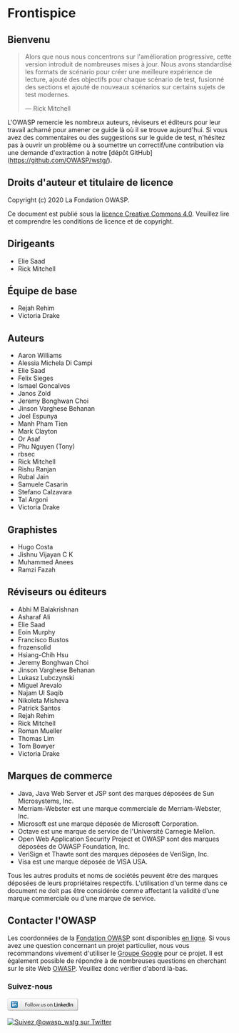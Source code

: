 # Frontispice

## Bienvenu

> Alors que nous nous concentrons sur l'amélioration progressive, cette version introduit de nombreuses mises à jour. Nous avons standardisé les formats de scénario pour créer une meilleure expérience de lecture, ajouté des objectifs pour chaque scénario de test, fusionné des sections et ajouté de nouveaux scénarios sur certains sujets de test modernes.
>
> — Rick Mitchell

L'OWASP remercie les nombreux auteurs, réviseurs et éditeurs pour leur travail acharné pour amener ce guide là où il se trouve aujourd'hui. Si vous avez des commentaires ou des suggestions sur le guide de test, n'hésitez pas à ouvrir un problème ou à soumettre un correctif/une contribution via une demande d'extraction à notre [dépôt GitHub] (https://github.com/OWASP/wstg/).

## Droits d'auteur et titulaire de licence

Copyright (c) 2020 La Fondation OWASP.

Ce document est publié sous la [licence Creative Commons 4.0](https://creativecommons.org/licenses/by-sa/4.0/). Veuillez lire et comprendre les conditions de licence et de copyright.

## Dirigeants

- Elie Saad
- Rick Mitchell

## Équipe de base

- Rejah Rehim
- Victoria Drake

## Auteurs

- Aaron Williams
- Alessia Michela Di Campi
- Elie Saad
- Felix Sieges
- Ismael Goncalves
- Janos Zold
- Jeremy Bonghwan Choi
- Jinson Varghese Behanan
- Joel Espunya
- Manh Pham Tien
- Mark Clayton
- Or Asaf
- Phu Nguyen (Tony)
- rbsec
- Rick Mitchell
- Rishu Ranjan
- Rubal Jain
- Samuele Casarin
- Stefano Calzavara
- Tal Argoni
- Victoria Drake

## Graphistes

- Hugo Costa
- Jishnu Vijayan C K
- Muhammed Anees
- Ramzi Fazah

## Réviseurs ou éditeurs

- Abhi M Balakrishnan
- Asharaf Ali
- Elie Saad
- Eoin Murphy
- Francisco Bustos
- frozensolid
- Hsiang-Chih Hsu
- Jeremy Bonghwan Choi
- Jinson Varghese Behanan
- Lukasz Lubczynski
- Miguel Arevalo
- Najam Ul Saqib
- Nikoleta Misheva
- Patrick Santos
- Rejah Rehim
- Rick Mitchell
- Roman Mueller
- Thomas Lim
- Tom Bowyer
- Victoria Drake

## Marques de commerce

- Java, Java Web Server et JSP sont des marques déposées de Sun Microsystems, Inc.
- Merriam-Webster est une marque commerciale de Merriam-Webster, Inc.
- Microsoft est une marque déposée de Microsoft Corporation.
- Octave est une marque de service de l'Université Carnegie Mellon.
- Open Web Application Security Project et OWASP sont des marques déposées de OWASP Foundation, Inc.
- VeriSign et Thawte sont des marques déposées de VeriSign, Inc.
- Visa est une marque déposée de VISA USA.

Tous les autres produits et noms de sociétés peuvent être des marques déposées de leurs propriétaires respectifs. L'utilisation d'un terme dans ce document ne doit pas être considérée comme affectant la validité d'une marque commerciale ou d'une marque de service.

## Contacter l'OWASP

Les coordonnées de la [Fondation OWASP](https://owasp.org/) sont disponibles [en ligne](https://owasp.org/contact/). Si vous avez une question concernant un projet particulier, nous vous recommandons vivement d'utiliser le [Groupe Google](https://groups.google.com/a/owasp.org/forum/) pour ce projet. Il est également possible de répondre à de nombreuses questions en cherchant sur le site Web [OWASP](https://owasp.org/). Veuillez donc vérifier d'abord là-bas.

### Suivez-nous

[![Suivez OWASP sur LinkedIn](images/follow_badge.png)](https://www.linkedin.com/company/owasp/)

[![Suivez @owasp_wstg sur Twitter](https://img.shields.io/twitter/follow/owasp_wstg?style=social)](https://twitter.com/owasp_wstg)
